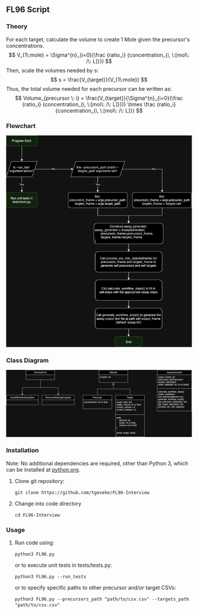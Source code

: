 <!-- 
    README.md
    Written by @geveke.tom
    Febuary 2024
-->

## FL96 Script 

### Theory

For each target, calculate the volume to create 1 Mole given the precursor's concentrations.
$$  V_{1\:mole} = \Sigma^{n}_{i=0}(\frac {ratio_i} {concentration_{i, \:[mol\: /\: L]}})    $$
Then, scale the volumes needed by s:
$$ 
    s = \frac{V_{target}}{V_{1\:mole}}  
$$
Thus, the total volume needed for each precursor can be written as:
$$ 
    Volume_{precursor \: i} = \frac{V_{target}}{\Sigma^{n}_{i=0}(\frac {ratio_i} {concentration_{i, \:[mol\: /\: L]}})} \times \frac {ratio_i} {concentration_{i, \:[mol\: /\: L]}}
$$

### Flowchart
![Flowchart](imgs/flowChart.png)

### Class Diagram
![Flowchart](imgs/classDiagram.png)

### Installation
Note: No additional dependencies are required, other than Python 3, which can be installed at [python.org](https://www.python.org/downloads/).
1. Clone git repository: 
    ```
    git clone https://github.com/tgeveke/FL96-Interview
    ```
2. Change into code directory
    ```
    cd FL96-Interview
    ```

### Usage
1. Run code using:
    ```
    python3 FL96.py
    ```
    or to execute unit tests in tests/tests.py:
    ```
    python3 FL96.py --run_tests
    ```
    or to specify specific paths to other precursor and/or target CSVs:
    ```
    python3 FL96.py --precursors_path "path/to/csv.csv" --targets_path "path/to/csv.csv"
    ```
